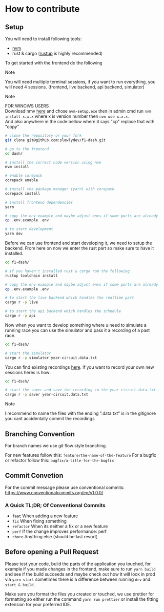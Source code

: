 # How to contribute

## Setup

You will need to install following tools:

- [nvm](https://github.com/nvm-sh/nvm)
- rust & cargo ([rustup](https://rustup.rs) is highly recommended)

To get started with the frontend do the following

> [!NOTE]
> You will need multiple terminal sessions, if you want to run everything,
> you will need 4 sessions. (frontend, live backend, api backend, simulator)

> [!NOTE]
> FOR WINOWS USERS <br>
> Download nmv [here](https://github.com/coreybutler/nvm-windows/releases) and chose `nvm-setup.exe` then in admin cmd run `nvm install x.x.x` where x is version number then `nvm use x.x.x`. <br>
> And also anywhere in the code bellow where it says "cp" replace that with "copy"

```bash
# clone the repository or your fork
git clone git@github.com:slowlydev/f1-dash.git

# go to the frontend
cd dash/

# install the correct node version using nvm
nvm install

# enable corepack
corepack enable

# install the package manager (yarn) with corepack
corepack install

# install frontend dependencies
yarn

# copy the env example and maybe adjust envs if some ports are already in use
cp .env.example .env

# to start development
yarn dev
```

Before we can use frontend and start developing it, we need to setup the backend.
From here on now we enter the rust part so make sure to have it installed.

```bash
cd f1-dash/

# if you haven't installed rust & cargo run the following
rustup toolchain install

# copy the env example and maybe adjust envs if some ports are already in use
cp .env.example .env

# to start the live backend which handles the realtime part
cargo r -p live

# to start the api backend which handles the schedule
cargo r -p api
```

Now when you want to develop something where u need to simulate a running race you can use the simulator and pass it a recording of a past race.

```bash
cd f1-dash/

# start the simulator
cargo r -p simulator year-circuit.data.txt
```

You can find existing recordings [here](https://github.com/slowlydev/f1-dash-data-parser/releases/tag/data). If you want to record your own new sessions heres is how:

```bash
cd f1-dash/

# start the saver and save the recording in the year-circuit.data.txt file
cargo r -p saver year-circuit.data.txt
```

> [!NOTE]
> I recommend to name the files with the ending
> ".data.txt" is in the gitignore you cant accidentally commit the recordings

## Branching Convention

For branch names we use git flow style branching.

For new features follow this: `feature/the-name-of-the-feature`
For a bugfix or refactor follow this: `bugfix/a-title-for-the-bugfix`

## Commit Convetion

For the commit message please use conventional commits:
https://www.conventionalcommits.org/en/v1.0.0/

### A Quick TL;DR; Of Conventional Commits

- `feat` When adding a new feature
- `fix` When fixing something
- `refactor` When its neither a fix or a new feature
- `perf` If the change improves performance: perf
- `chore` Anything else (should be last resort)

## Before opening a Pull Request

Please test your code, build the parts of the application you touched, for example if you made changes in the frontend, make sure to run `yarn build` and see if the build succeeds and maybe check out how it will look in prod via `yarn start` sometimes there is a difference between running `dev` and `start & build`.

Make sure you format the files you created or touched, we use prettier for formatting so either run the command `yarn run prettier` or install the fitting extension for your preferred IDE.
